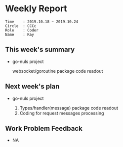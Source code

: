# Weekly Report 
```
Time    : 2019.10.18 ~ 2019.10.24
Circle	: CCCc
Role    : Coder
Name    : Ray
```
## This week's summary

- go-nuls project 
  
  websocket/goroutine package code readout

## Next week's plan
- go-nuls project 
  
  1. Types/handler(message) package code readout
  2. Coding for request messages processing

## Work Problem Feedback

- NA

